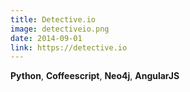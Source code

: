 ```yaml
---
title: Detective.io
image: detectiveio.png
date: 2014-09-01
link: https://detective.io
---
```


**Python**, **Coffeescript**, **Neo4j**, **AngularJS**